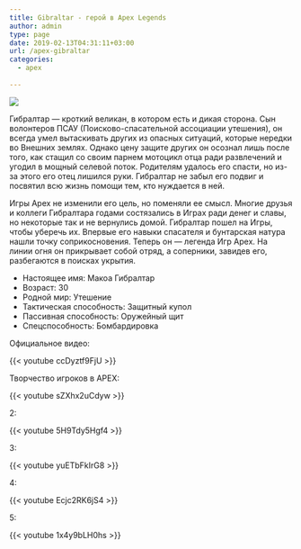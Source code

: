 ```yaml
---
title: Gibraltar - герой в Apex Legends
author: admin
type: page
date: 2019-02-13T04:31:11+03:00
url: /apex-gibraltar
categories:
  - apex
             
---
```


<img src="\pics\apex-gibraltar.jpg">

Гибралтар — кроткий великан, в котором есть и дикая сторона. Сын волонтеров ПСАУ (Поисково-спасательной ассоциации утешения), он всегда умел вытаскивать других из опасных ситуаций, которые нередки во Внешних землях. Однако цену защите других он осознал лишь после того, как стащил со своим парнем мотоцикл отца ради развлечений и угодил в мощный селевой поток. Родителям удалось его спасти, но из-за этого его отец лишился руки. Гибралтар не забыл его подвиг и посвятил всю жизнь помощи тем, кто нуждается в ней.

Игры Apex не изменили его цель, но поменяли ее смысл. Многие друзья и коллеги Гибралтара годами состязались в Играх ради денег и славы, но некоторые так и не вернулись домой. Гибралтар пошел на Игры, чтобы уберечь их. Впервые его навыки спасателя и бунтарская натура нашли точку соприкосновения. Теперь он — легенда Игр Apex. На линии огня он прикрывает собой отряд, а соперники, завидев его, разбегаются в поисках укрытия.

<ul>
<li>Настоящее имя: Макоа Гибралтар</li>
<li>Возраст: 30</li>
<li>Родной мир: Утешение</li>
<li>Тактическая способность: Защитный купол</li>
<li>Пассивная способность: Оружейный щит</li>
<li>Спецспособность: Бомбардировка</li>
</ul>

Официальное видео:

{{< youtube ccDyztf9FjU >}}

Творчество игроков в APEX:

{{< youtube sZXhx2uCdyw >}}

2:

{{< youtube 5H9Tdy5Hgf4 >}}

3:

{{< youtube yuETbFkIrG8 >}}

4:

{{< youtube Ecjc2RK6jS4 >}}

5:

{{< youtube 1x4y9bLH0hs >}}
